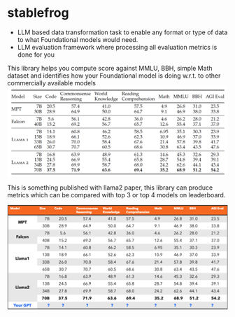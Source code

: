 # stablefrog
 - LLM based data transformation task to enable any format or type of data to what Foundational models would need.
 - LLM evaluation framework where processing all evaluation metrics is done for you


This library helps you compute score against MMLU, BBH, simple Math dataset and identifies how your Foundational model is doing w.r.t. to other commercially available models
![alt text](images/metric.png)

This is something published with llama2 paper, this library can produce metrics which can be compared with top 3 or top
4 models on leaderboard.

![alt text](images/custom_metric2.png)
